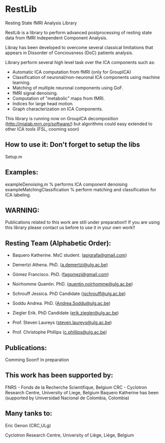 RestLib
===========

Resting State fMRI Analysis Library

RestLib is a library to perform advanced postprocessing of resting state data from fMRI Independent Component Analysis.

Libray has been developed to overcome several classical limitations that appears in Dissorder of Conciousness (DoC) patients analysis.


Library perform several high level task over the ICA components such as:
- Automatic ICA computation from fMRI (only for GroupICA)
- Classification of neuronal/non-neuronal ICA components using machine learning.
- Matching of multiple neuronal components using GoF.
- fMRI signal denoising.
- Computation of "metabolic" maps from fMRI.
- Indices for large head motion.
- Graph characterization on ICA Components.

This library is running now on GroupICA decomposition (http://mialab.mrn.org/software/) but algorithms could easy extended to other ICA
tools (FSL, cooming soon)


How to use it: Don't forget to setup the libs
--------------
Setup.m 


Examples:
--------

exampleDenoising.m % performs ICA component denoising
exampleMatchingClassification % perform matching and classification for ICA labeling.

WARNING:
--------

Publications related to this work are still under preparation!!
If you are using this library please contact us before to use it in your own work!!


Resting Team (Alphabetic Order):
--------------------------------

- Baquero Katherine. MsC student. (apigrafa@gmail.com)
- Demertzi Athena. PhD. (a.demertzi@ulg.ac.be)
- Gómez Francisco. PhD. (fagomezj@gmail.com)
- Noirhomme Quentin. PhD. (quentin.noirhomme@ulg.ac.be)
- Schrouff Jessica. PhD Candidate (jschrouff@ulg.ac.be)
- Soddu Andrea. PhD. (Andrea.Soddu@ulg.ac.be)
- Ziegler Erik. PhD Candidate (erik.ziegler@ulg.ac.be)

- Prof. Steven Laureys (steven.laureys@ulg.ac.be)
- Prof. Christophe Phillips (c.phillips@ulg.ac.be)


Publications:
-------------

Comming Soon!!
In preparation


This work has been supported by:
--------------------------------

FNRS - Fonds de la Recherche Scientifique, Belgium
CRC - Cyclotron Research Centre, University of Liege, Belgium
Baquero Katherine has been (supported by Universidad Nacional de Colombia, Colombia)


Many tanks to:
--------------

Eric Genon (CRC,ULg)

Cyclotron Research Centre,
University of Liège, Liège,
Belgium
